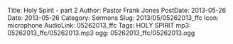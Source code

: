 Title: Holy Spirit - part 2
Author: Pastor Frank Jones
PostDate: 2013-05-26
Date: 2013-05-26
Category: Sermons
Slug: 2013/05/05262013_ffc
Icon: microphone
AudioLink: 05262013_ffc
Tags: HOLY SPIRIT
mp3: 05262013_ffc/05262013.mp3
ogg: 05262013_ffc/05262013.ogg
